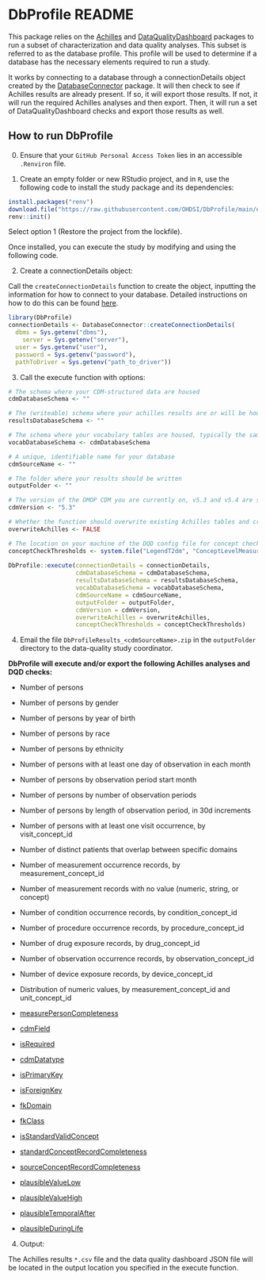 # DbProfile README

This package relies on the [Achilles](https://github.com/ohdsi/Achilles) and [DataQualityDashboard](https://github.com/ohdsi/DataQualityDashboard) packages to run a subset of characterization and data quality analyses. This subset is referred to as the database profile. This profile will be used to determine if a database has the necessary elements required to run a study. 

It works by connecting to a database through a connectionDetails object created by the [DatabaseConnector](http://ohdsi.github.io/DatabaseConnector/articles/Connecting.html) package. It will then check to see if Achilles results are already present. If so, it will export those results. If not, it will run the required Achilles analyses and then export. Then, it will run a set of DataQualityDashboard checks and export those results as well.

## How to run DbProfile

0. Ensure that your `GitHub Personal Access Token` lies in an accessible `.Renviron` file.

1. Create an empty folder or new RStudio project, and in `R`, use the following code to install the study package and its dependencies:

  ```r
  install.packages("renv")
  download.file("https://raw.githubusercontent.com/OHDSI/DbProfile/main/extras/renv.lock", "renv.lock")
  renv::init()
  ```
  
  Select option 1 (Restore the project from the lockfile).

  Once installed, you can execute the study by modifying and using the following code.
  
2. Create a connectionDetails object:

  Call the `createConnectionDetails` function to create the object, inputting the information for how to connect to your database. Detailed instructions on how to do this can be found [here](http://ohdsi.github.io/DatabaseConnector/articles/Connecting.html). 

  ```r 
  library(DbProfile)
  connectionDetails <- DatabaseConnector::createConnectionDetails(
    dbms = Sys.getenv("dbms"),
      server = Sys.getenv("server"),
    user = Sys.getenv("user"),
    password = Sys.getenv("password"),
    pathToDriver = Sys.getenv("path_to_driver"))
  ```
  
3. Call the execute function with options:

  ```r
  # The schema where your CDM-structured data are housed
  cdmDatabaseSchema <- "" 
  
  # The (writeable) schema where your achilles results are or will be housed
  resultsDatabaseSchema <- ""
  
  # The schema where your vocabulary tables are housed, typically the same as the cdmDatabaseSchema
  vocabDatabaseSchema <- cdmDatabaseSchema
  
  # A unique, identifiable name for your database
  cdmSourceName <- ""
  
  # The folder where your results should be written
  outputFolder <- ""
  
  # The version of the OMOP CDM you are currently on, v5.3 and v5.4 are supported.
  cdmVersion <- "5.3"
  
  # Whether the function should overwrite existing Achilles tables and create new ones
  overwriteAchilles <- FALSE
  
  # The location on your machine of the DQD config file for concept check thresholds or "default".
  conceptCheckThresholds <- system.file("LegendT2dm", "ConceptLevelMeasurements.csv", package = "DbProfile")
    
  DbProfile::execute(connectionDetails = connectionDetails,
                     cdmDatabaseSchema = cdmDatabaseSchema,
                     resultsDatabaseSchema = resultsDatabaseSchema,
                     vocabDatabaseSchema = vocabDatabaseSchema,
                     cdmSourceName = cdmSourceName,
                     outputFolder = outputFolder,
                     cdmVersion = cdmVersion,
                     overwriteAchilles = overwriteAchilles,
                     conceptCheckThresholds = conceptCheckThresholds)
  ```

4. Email the file `DbProfileResults_<cdmSourceName>.zip` in the `outputFolder` directory to the data-quality study coordinator.

**DbProfile will execute and/or export the following Achilles analyses and DQD checks:**

- Number of persons
- Number of persons by gender
- Number of persons by year of birth
- Number of persons by race
- Number of persons by ethnicity
- Number of persons with at least one day of observation in each month
- Number of persons by observation period start month
- Number of persons by number of observation periods
- Number of persons by length of observation period, in 30d increments
- Number of persons with at least one visit occurrence, by visit_concept_id
- Number of distinct patients that overlap between specific domains
- Number of measurement occurrence records, by measurement_concept_id
- Number of measurement records with no value (numeric, string, or concept)
- Number of condition occurrence records, by condition_concept_id
- Number of procedure occurrence records, by procedure_concept_id
- Number of drug exposure records, by drug_concept_id
- Number of observation occurrence records, by observation_concept_id
- Number of device exposure records, by device_concept_id
- Distribution of numeric values, by measurement_concept_id and unit_concept_id

- [measurePersonCompleteness](https://ohdsi.github.io/DataQualityDashboard/articles/CheckTypeDescriptions.html#measurepersoncompleteness-1)
- [cdmField](https://ohdsi.github.io/DataQualityDashboard/articles/CheckTypeDescriptions.html#cdmfield-1)
- [isRequired](https://ohdsi.github.io/DataQualityDashboard/articles/CheckTypeDescriptions.html#isrequired)
- [cdmDatatype](https://ohdsi.github.io/DataQualityDashboard/articles/CheckTypeDescriptions.html#cdmdatatype-1)
- [isPrimaryKey](https://ohdsi.github.io/DataQualityDashboard/articles/CheckTypeDescriptions.html#isprimarykey-1)
- [isForeignKey](https://ohdsi.github.io/DataQualityDashboard/articles/CheckTypeDescriptions.html#isforeignkey-1)
- [fkDomain](https://ohdsi.github.io/DataQualityDashboard/articles/CheckTypeDescriptions.html#fkdomain-1)
- [fkClass](https://ohdsi.github.io/DataQualityDashboard/articles/CheckTypeDescriptions.html#fkclass-1)
- [isStandardValidConcept](https://ohdsi.github.io/DataQualityDashboard/articles/CheckTypeDescriptions.html#isstandardvalidconcept-1)
- [standardConceptRecordCompleteness](https://ohdsi.github.io/DataQualityDashboard/articles/CheckTypeDescriptions.html#standardconceptrecordcompleteness)
- [sourceConceptRecordCompleteness](https://ohdsi.github.io/DataQualityDashboard/articles/CheckTypeDescriptions.html#sourceconceptrecordcompleteness-1)
- [plausibleValueLow](https://ohdsi.github.io/DataQualityDashboard/articles/CheckTypeDescriptions.html#plausiblevaluelow-2)
- [plausibleValueHigh](https://ohdsi.github.io/DataQualityDashboard/articles/CheckTypeDescriptions.html#plausiblevaluehigh-2)
- [plausibleTemporalAfter](https://ohdsi.github.io/DataQualityDashboard/articles/CheckTypeDescriptions.html#plausibletemporalafter-1)
- [plausibleDuringLife](https://ohdsi.github.io/DataQualityDashboard/articles/CheckTypeDescriptions.html#plausibleduringlife-1)

4. Output:

  The Achilles results `*.csv` file and the data quality dashboard JSON file will be located in the output location you specified in the execute function. 
